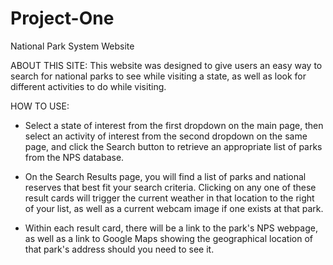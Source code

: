 # Project-One

National Park System Website

ABOUT THIS SITE:
This website was designed to give users an easy way to search for national parks to see while visiting a state, as well as look for different activities to do while visiting.

HOW TO USE:
- Select a state of interest from the first dropdown on the main page, then select an activity of interest from the second dropdown on the same page, and click the Search button to retrieve an appropriate list of parks from the NPS database.

- On the Search Results page, you will find a list of parks and national reserves that best fit your search criteria. Clicking on any one of these result cards will trigger the current weather in that location to the right of your list, as well as a current webcam image if one exists at that park.

- Within each result card, there will be a link to the park's NPS webpage, as well as a link to Google Maps showing the geographical location of that park's address should you need to see it.
